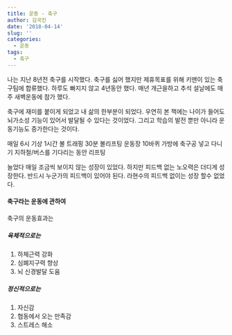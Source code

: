 ```yaml
---
title: 운동 - 축구
author: 김국진
date: '2018-04-14'
slug: ''
categories:
  - 운동
tags:
  - 축구
---
```


나는 지난 8년전 축구를 시작했다.
축구를 싫어 했지만 제휴목표를 위해 키맨이 있는 축구팀에 합류했다.
하루도 빠지지 않고 4년동안 했다.
매년 개근을하고 추석 설날에도 매주 새벽운동에 참가 했다.

축구에 재미를 붙이게 되었고 내 삶의 한부분이 되었다.
우연히 본 책에는 나이가 들어도 뇌가소성 기능이 있어서 발달될 수 있다는 것이었다.
그리고 학습의 발전 뿐만 아니라 운동기능도 증가한다는 것이다.


매일
6시 기상
1시간 볼 트래핑
30분 볼리프팅
운동장 10바퀴
가방에 축구공 넣고 다니기
지하철/버스를 기다리는 동안 리프팅

늘었다 매일 조금씩 보이지 않는 성장이 있었다.
하지만 피드백 없는 노오력은 더디게 성장한다.
반드시 누군가의 피드백이 있어야 된다.
라현수의 피드백 없이는 성장 할수 없었다.



#### 축구라는 운동에 관하여

축구의 운동효과는

##### 육체적으로는 

1. 하체근력 강화
2. 심폐지구력 향상
3. 뇌 신경발달 도움 

##### 정신적으로는 

1. 자신감
2. 협동에서 오는 만족감
3. 스트레스 해소



